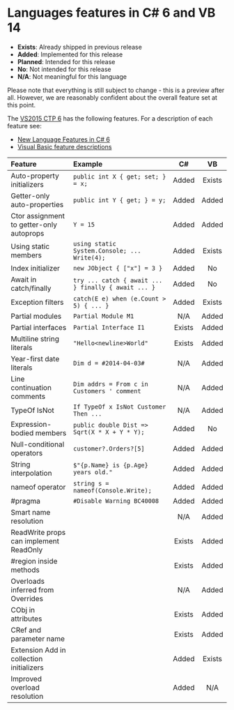 Languages features in C# 6 and VB 14
===

* **Exists**: Already shipped in previous release 
* **Added**: Implemented for this release 
* **Planned**: Intended for this release 
* **No**: Not intended for this release 
* **N/A**: Not meaningful for this language

Please note that everything is still subject to change - this is a preview after all. However, we are reasonably confident about the overall feature set at this point.

The [VS2015 CTP 6](http://visualstudio.com/en-us/downloads/visual-studio-2015-ctp-vs) has the following features. For a description of each feature see:
* [New Language Features in C# 6](https://github.com/dotnet/roslyn/wiki/New-Language-Features-in-C%23-6)
* [Visual Basic feature descriptions](http://roslyn.codeplex.com/discussions/571884)

| Feature | Example | C# | VB |
|:-----------|:------------|:------------:|:------------:|
| Auto-property initializers | `public int X { get; set; } = x;` | Added | Exists |
| Getter-only auto-properties | `public int Y { get; } = y;` | Added | Added |
| Ctor assignment to getter-only autoprops | `Y = 15` | Added | Added |
| Using static members | `using static System.Console; ... Write(4);` | Added | Exists |
| Index initializer | `new JObject { ["x"] = 3 }` | Added | No |
| Await in catch/finally | `try ... catch { await ... } finally { await ... }` | Added | No |
| Exception filters | `catch(E e) when (e.Count > 5) { ... }` | Added | Exists |
| Partial modules | `Partial Module M1` | N/A | Added |
| Partial interfaces | `Partial Interface I1` | Exists | Added |
| Multiline string literals | `"Hello<newline>World"` | Exists | Added |
| Year-first date literals | `Dim d = #2014-04-03#` | N/A | Added |
| Line continuation comments | `Dim addrs = From c in Customers ' comment` | N/A | Added |
| TypeOf IsNot | `If TypeOf x IsNot Customer Then ...` | N/A | Added |
| Expression-bodied members | `public double Dist => Sqrt(X * X + Y * Y);` | Added | No |
| Null-conditional operators | `customer?.Orders?[5]` | Added | Added |
| String interpolation | `$"{p.Name} is {p.Age} years old."` | Added | Added |
| nameof operator | `string s = nameof(Console.Write);` | Added | Added |
| #pragma | `#Disable Warning BC40008` | Added | Added |
| Smart name resolution |    | N/A | Added | 
| ReadWrite props can implement ReadOnly |   | Exists | Added |
| #region inside methods |    | Exists | Added |
| Overloads inferred from Overrides |    | N/A | Added |
| CObj in attributes |   | Exists | Added |
| CRef and parameter name |    | Exists | Added |
| Extension Add in collection initializers |     | Added | Exists |
| Improved overload resolution |   | Added | N/A |
